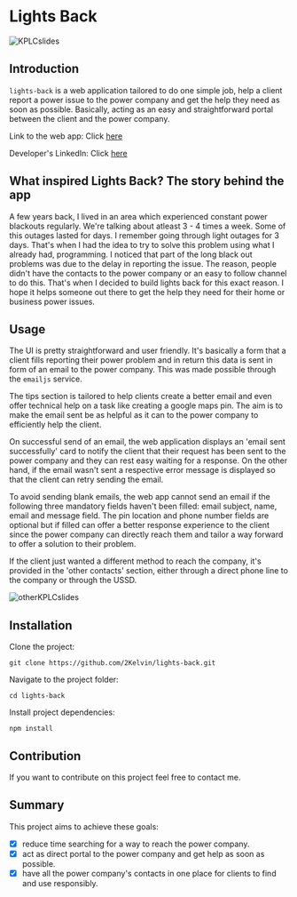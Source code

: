 # Lights Back

![KPLCslides](https://github.com/2Kelvin/lights-back/assets/85868026/ce283a08-2b22-452c-91e0-3b44691b4abd)

## Introduction

`lights-back` is a web application tailored to do one simple job, help a client report a power issue to the power company and get the help they need as soon as possible. Basically, acting as an easy and straightforward portal between the client and the power company.

Link to the web app: Click [here](https://github.com/2Kelvin/lights-back)

Developer's LinkedIn: Click [here](https://www.linkedin.com/in/kelvin-njihia)

## What inspired Lights Back? The story behind the app

A few years back, I lived in an area which experienced constant power blackouts regularly. We're talking about atleast 3 - 4 times a week. Some of this outages lasted for days. I remember going through light outages for 3 days. That's when I had the idea to try to solve this problem using what I already had, programming. I noticed that part of the long black out problems was due to the delay in reporting the issue. The reason, people didn't have the contacts to the power company or an easy to follow channel to do this. That's when I decided to build lights back for this exact reason. I hope it helps someone out there to get the help they need for their home or business power issues.

## Usage

The UI is pretty straightforward and user friendly. It's basically a form that a client fills reporting their power problem and in return this data is sent in form of an email to the power company. This was made possible through the `emailjs` service.

The tips section is tailored to help clients create a better email and even offer technical help on a task like creating a google maps pin. The aim is to make the email sent be as helpful as it can to the power company to efficiently help the client.

On successful send of an email, the web application displays an 'email sent successfully' card to notify the client that their request has been sent to the power company and they can rest easy waiting for a response. On the other hand, if the email wasn't sent a respective error message is displayed so that the client can retry sending the email.

To avoid sending blank emails, the web app cannot send an email if the following three mandatory fields haven't been filled: email subject, name, email and message field. The pin location and phone number fields are optional but if filled can offer a better response experience to the client since the power company can directly reach them and tailor a way forward to offer a solution to their problem.

If the client just wanted a different method to reach the company, it's provided in the 'other contacts' section, either through a direct phone line to the company or through the USSD.

![otherKPLCslides](https://github.com/2Kelvin/lights-back/assets/85868026/ca8d6828-3e5c-4ef1-909d-2e0c970a3bee)

## Installation

Clone the project:

`git clone https://github.com/2Kelvin/lights-back.git`

Navigate to the project folder:

`cd lights-back`

Install project dependencies:

`npm install`

## Contribution

If you want to contribute on this project feel free to contact me.

## Summary

This project aims to achieve these goals:

- [x] reduce time searching for a way to reach the power company.
- [x] act as direct portal to the power company and get help as soon as possible.
- [x] have all the power company's contacts in one place for clients to find and use responsibly.
